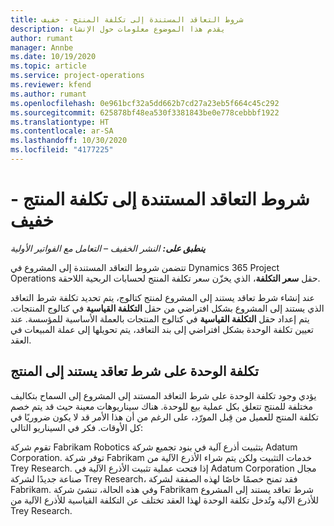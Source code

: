 ```yaml
---
title: شروط التعاقد المستندة إلى تكلفة المنتج - خفيف
description: يقدم هذا الموضوع معلومات حول الإنشاء
author: rumant
manager: Annbe
ms.date: 10/19/2020
ms.topic: article
ms.service: project-operations
ms.reviewer: kfend
ms.author: rumant
ms.openlocfilehash: 0e961bcf32a5dd662b7cd27a23eb5f664c45c292
ms.sourcegitcommit: 625878bf48ea530f3381843be0e778cebbbf1922
ms.translationtype: HT
ms.contentlocale: ar-SA
ms.lasthandoff: 10/30/2020
ms.locfileid: "4177225"
---
```

# <a name="cost-product-based-contract-lines---lite"></a>شروط التعاقد المستندة إلى تكلفة المنتج - خفيف

_**ينطبق على:** النشر الخفيف – التعامل مع الفواتير الأولية_


تتضمن شروط التعاقد المستندة إلى المشروع في Dynamics 365 Project Operations حقل **سعر التكلفة**، الذي يخزّن سعر تكلفة المنتج لحسابات الربحية اللاحقة.

عند إنشاء شرط تعاقد يستند إلى المشروع لمنتج كتالوج، يتم تحديد تكلفة شرط التعاقد الذي يستند إلى المشروع بشكل افتراضي من حقل **التكلفة القياسية** في كتالوج المنتجات. يتم إعداد حقل **التكلفة القياسية** في كتالوج المنتجات بالعملة الأساسية للمؤسسة. عند تعيين تكلفة الوحدة بشكل افتراضي إلى بند التعاقد، يتم تحويلها إلى عملة المبيعات في العقد.

## <a name="unit-cost-on-a-product-based-contract-line"></a>تكلفة الوحدة على شرط تعاقد يستند إلى المنتج

يؤدي وجود تكلفة الوحدة على شرط التعاقد المستند إلى المشروع إلى السماح بتكاليف مختلفة للمنتج تتعلق بكل عملية بيع للوحدة. هناك سيناريوهات معينة حيث قد يتم خصم تكلفة المنتج للعميل من قِبل المورّد، على الرغم من أن هذا الأمر قد لا يكون ضروريًا في كل الأوقات. فكر في السيناريو التالي:

تقوم شركة Fabrikam Robotics بتثبيت أذرع آلية في بنود تجميع شركة Adatum Corporation. توفر شركة Fabrikam خدمات التثبيت ولكن يتم شراء الأذرع الآلية من Trey Research. إذا فتحت عملية تثبيت الأذرع الآلية في Adatum Corporation مجال صناعة جديدًا لشركة Trey Research، فقد تمنح خصمًا خاصًا لهذه الصفقة لشركة Fabrikam. وفي هذه الحالة، تنشئ شركة Fabrikam شرط تعاقد يستند إلى المشروع للأذرع الآلية وتُدخل تكلفة الوحدة لهذا العقد تختلف عن التكلفة القياسية للأذرع الآلية من Trey Research.
